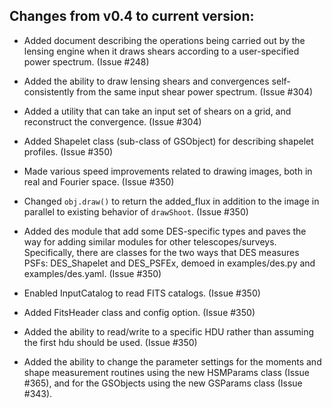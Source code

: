 Changes from v0.4 to current version:
------------------------------------

* Added document describing the operations being carried out by the lensing engine when it draws
  shears according to a user-specified power spectrum. (Issue #248)

* Added the ability to draw lensing shears and convergences self-consistently
  from the same input shear power spectrum.  (Issue #304)

* Added a utility that can take an input set of shears on a grid, and
  reconstruct the convergence.  (Issue #304)

* Added Shapelet class (sub-class of GSObject) for describing shapelet profiles. (Issue #350)

* Made various speed improvements related to drawing images, both in real and Fourier space. 
  (Issue #350)

* Changed `obj.draw()` to return the added_flux in addition to the image in parallel to existing
  behavior of `drawShoot`. (Issue #350)

* Added des module that add some DES-specific types and paves the way for adding similar modules
  for other telescopes/surveys.  Specifically, there are classes for the two ways that DES measures
  PSFs: DES_Shapelet and DES_PSFEx, demoed in examples/des.py and examples/des.yaml. (Issue #350)

* Enabled InputCatalog to read FITS catalogs. (Issue #350)

* Added FitsHeader class and config option. (Issue #350)

* Added the ability to read/write to a specific HDU rather than assuming the first hdu should 
  be used. (Issue #350)

- Added the ability to change the parameter settings for the moments and shape measurement routines
  using the new HSMParams class (Issue #365), and for the GSObjects using the new GSParams class
  (Issue #343).
